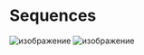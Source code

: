 # Sequences
![изображение](https://github.com/vbifrhen/Sequences/assets/63012247/69af528e-1b19-410b-a906-603ef952a145)
![изображение](https://github.com/vbifrhen/Sequences/assets/63012247/47792fbe-9b00-441a-a94f-76d07d3fd192)
